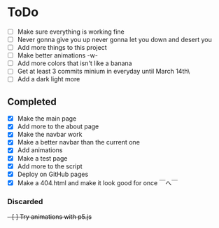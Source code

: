 # ToDo

- [ ] Make sure everything is working fine
- [ ] Never gonna give you up never gonna let you down and desert you
- [ ] Add more things to this project
- [ ] Make better animations -w-
- [ ] Add more colors that isn't like a banana
- [ ] Get at least 3 commits minium in everyday until March 14th\
- [ ] Add a dark light more

## Completed

- [X] Make the main page
- [X] Add more to the about page
- [X] Make the navbar work
- [X] Make a better navbar than the current one <!-- haha uh forget the commit before this where that is check off :D -->
- [X] Add animations
- [X] Make a test page
- [X] Add more to the script
- [X] Deploy on GitHub pages
- [X] Make a 404.html and make it look good for once ￣へ￣

### Discarded

~~- [ ] Try animations with p5.js~~
